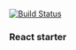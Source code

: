 [![Build Status](https://travis-ci.org/muhzi4u/react-starter.svg?branch=master)](https://travis-ci.org/muhzi4u/react-starter)
### React starter
